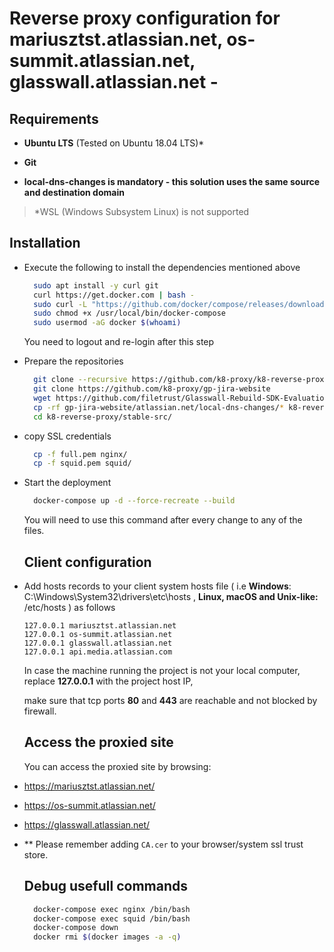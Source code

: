 # Reverse proxy configuration for mariusztst.atlassian.net, os-summit.atlassian.net, glasswall.atlassian.net - 

## Requirements

- **Ubuntu LTS** (Tested on Ubuntu 18.04 LTS)*

- **Git**

- **local-dns-changes is mandatory - this solution uses the same source and destination domain**

> *WSL (Windows Subsystem Linux) is not supported

## Installation

- Execute the following to install the dependencies mentioned above
  
  ```bash
    sudo apt install -y curl git
    curl https://get.docker.com | bash -
    sudo curl -L "https://github.com/docker/compose/releases/download/1.27.4/docker-compose-$(uname -s)-$(uname -m)" -o /usr/local/bin/docker-compose
    sudo chmod +x /usr/local/bin/docker-compose
    sudo usermod -aG docker $(whoami)
  ```
  
  You need to logout and re-login after this step

- Prepare the repositories
  
  ```bash
    git clone --recursive https://github.com/k8-proxy/k8-reverse-proxy.git
    git clone https://github.com/k8-proxy/gp-jira-website
    wget https://github.com/filetrust/Glasswall-Rebuild-SDK-Evaluation/releases/download/1.117/libglasswall.classic.so -O k8-reverse-proxy/stable-src/c-icap/Glasswall-Rebuild-SDK-Evaluation/Linux/Library/libglasswall.classic.so
    cp -rf gp-jira-website/atlassian.net/local-dns-changes/* k8-reverse-proxy/stable-src/
    cd k8-reverse-proxy/stable-src/
  ```

- copy SSL credentials
  
  ```bash
    cp -f full.pem nginx/
	cp -f squid.pem squid/
  ```

- Start the deployment 
  
  ```bash
    docker-compose up -d --force-recreate --build
  ```
  
  You will need to use this command after every change to any of the files.
  
  ## Client configuration

- Add hosts records to your client system hosts file ( i.e **Windows**: C:\Windows\System32\drivers\etc\hosts , **Linux, macOS and  Unix-like:** /etc/hosts ) as follows
  
  ```
  127.0.0.1 mariusztst.atlassian.net
  127.0.0.1 os-summit.atlassian.net
  127.0.0.1 glasswall.atlassian.net
  127.0.0.1 api.media.atlassian.com
  ```
  
  In case the machine running the project is not your local computer, replace **127.0.0.1** with the project host IP,
  
  make sure that tcp ports **80** and **443** are reachable and not blocked by firewall.
  
  ## Access the proxied site
  
  You can access the proxied site by browsing:
- https://mariusztst.atlassian.net/
- https://os-summit.atlassian.net/
- https://glasswall.atlassian.net/

- ** Please remember adding `CA.cer` to your browser/system ssl trust store.

  ## Debug usefull commands
  ```bash
    docker-compose exec nginx /bin/bash
	docker-compose exec squid /bin/bash
	docker-compose down
	docker rmi $(docker images -a -q)
  ```